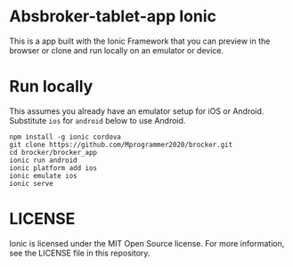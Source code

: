 # Absbroker-tablet-app Ionic

This is a app built with the Ionic Framework that you can preview in the browser or clone and run locally on an emulator or device.

# Run locally

This assumes you already have an emulator setup for iOS or Android. Substitute `ios` for `android` below to use Android.

    npm install -g ionic cordova
    git clone https://github.com/Mprogrammer2020/brocker.git
    cd brocker/brocker_app
    ionic run android
    ionic platform add ios
    ionic emulate ios
    ionic serve

# LICENSE

Ionic is licensed under the MIT Open Source license. For more information, see the LICENSE file in this repository.
